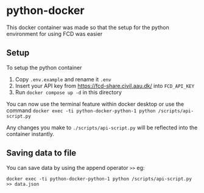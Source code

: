 # python-docker

This docker container was made so that the setup for the python environment for using FCD was easier

## Setup

To setup the python container
1. Copy `.env.example` and rename it `.env`
2. Insert your API key from https://fcd-share.civil.aau.dk/ into `FCD_API_KEY`
3. Run `docker compose up -d` in this directory

You can now use the terminal feature within docker desktop or use the command `docker exec -ti python-docker-python-1 python /scripts/api-script.py`

Any changes you make to `./scripts/api-script.py` will be reflected into the container instantly.


## Saving data to file

You can save data by using the append operator `>>` eg: 

```
docker exec -ti python-docker-python-1 python /scripts/api-script.py >> data.json
```